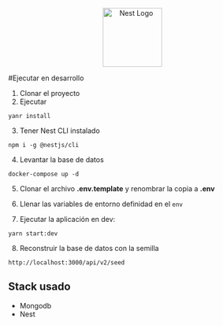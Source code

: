<p align="center">
  <a href="http://nestjs.com/" target="blank"><img src="https://nestjs.com/img/logo-small.svg" width="120" alt="Nest Logo" /></a>
</p>

#Ejecutar en desarrollo

1. Clonar el proyecto 
2. Ejecutar 
```
yanr install
```
3. Tener Nest CLI instalado
```
npm i -g @nestjs/cli
```
4. Levantar la base de datos

```
docker-compose up -d
```
5. Clonar el archivo __.env.template__ y renombrar la copia a __.env__

6. Llenar las variables de entorno definidad en el ``` env ```

7. Ejecutar la aplicación en dev:
```
yarn start:dev
```

8. Reconstruir la base de datos con la semilla

```
http://localhost:3000/api/v2/seed
```
## Stack usado

* Mongodb
* Nest
